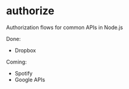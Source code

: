 # authorize
Authorization flows for common APIs in Node.js

Done:

- Dropbox

Coming:

- Spotify
- Google APIs
